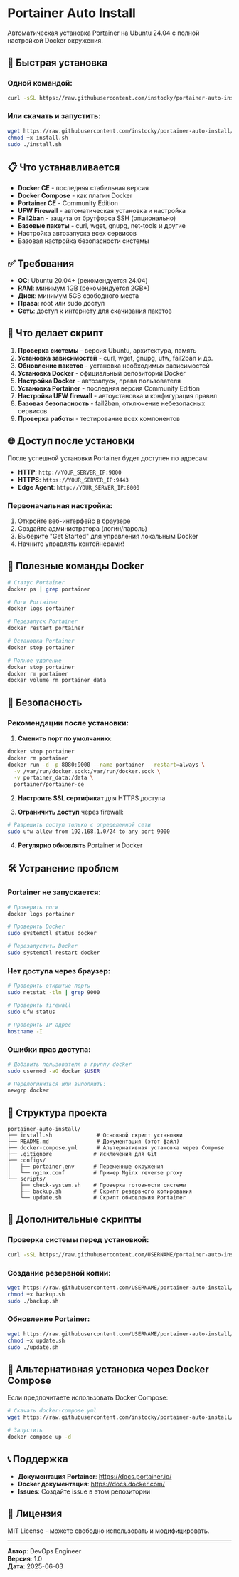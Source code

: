 # Portainer Auto Install

Автоматическая установка Portainer на Ubuntu 24.04 с полной настройкой Docker окружения.

## 🚀 Быстрая установка

### Одной командой:
```bash
curl -sSL https://raw.githubusercontent.com/instocky/portainer-auto-install/main/install.sh | sudo bash
```

### Или скачать и запустить:
```bash
wget https://raw.githubusercontent.com/instocky/portainer-auto-install/main/install.sh
chmod +x install.sh
sudo ./install.sh
```

## 📋 Что устанавливается

- **Docker CE** - последняя стабильная версия
- **Docker Compose** - как плагин Docker
- **Portainer CE** - Community Edition
- **UFW Firewall** - автоматическая установка и настройка
- **Fail2ban** - защита от брутфорса SSH (опционально)
- **Базовые пакеты** - curl, wget, gnupg, net-tools и другие
- Настройка автозапуска всех сервисов
- Базовая настройка безопасности системы

## ✅ Требования

- **ОС**: Ubuntu 20.04+ (рекомендуется 24.04)
- **RAM**: минимум 1GB (рекомендуется 2GB+)
- **Диск**: минимум 5GB свободного места
- **Права**: root или sudo доступ
- **Сеть**: доступ к интернету для скачивания пакетов

## 🔧 Что делает скрипт

1. **Проверка системы** - версия Ubuntu, архитектура, память
2. **Установка зависимостей** - curl, wget, gnupg, ufw, fail2ban и др.
3. **Обновление пакетов** - установка необходимых зависимостей
4. **Установка Docker** - официальный репозиторий Docker
5. **Настройка Docker** - автозапуск, права пользователя
6. **Установка Portainer** - последняя версия Community Edition
7. **Настройка UFW firewall** - автоустановка и конфигурация правил
8. **Базовая безопасность** - fail2ban, отключение небезопасных сервисов
9. **Проверка работы** - тестирование всех компонентов

## 🌐 Доступ после установки

После успешной установки Portainer будет доступен по адресам:

- **HTTP**: `http://YOUR_SERVER_IP:9000`
- **HTTPS**: `https://YOUR_SERVER_IP:9443`
- **Edge Agent**: `http://YOUR_SERVER_IP:8000`

### Первоначальная настройка:

1. Откройте веб-интерфейс в браузере
2. Создайте администратора (логин/пароль)
3. Выберите "Get Started" для управления локальным Docker
4. Начните управлять контейнерами!

## 🐳 Полезные команды Docker

```bash
# Статус Portainer
docker ps | grep portainer

# Логи Portainer
docker logs portainer

# Перезапуск Portainer
docker restart portainer

# Остановка Portainer
docker stop portainer

# Полное удаление
docker stop portainer
docker rm portainer
docker volume rm portainer_data
```

## 🔐 Безопасность

### Рекомендации после установки:

1. **Сменить порт по умолчанию**:
```bash
docker stop portainer
docker rm portainer
docker run -d -p 8080:9000 --name portainer --restart=always \
  -v /var/run/docker.sock:/var/run/docker.sock \
  -v portainer_data:/data \
  portainer/portainer-ce
```

2. **Настроить SSL сертификат** для HTTPS доступа

3. **Ограничить доступ** через firewall:
```bash
# Разрешить доступ только с определенной сети
sudo ufw allow from 192.168.1.0/24 to any port 9000
```

4. **Регулярно обновлять** Portainer и Docker

## 🛠️ Устранение проблем

### Portainer не запускается:
```bash
# Проверить логи
docker logs portainer

# Проверить Docker
sudo systemctl status docker

# Перезапустить Docker
sudo systemctl restart docker
```

### Нет доступа через браузер:
```bash
# Проверить открытые порты
sudo netstat -tln | grep 9000

# Проверить firewall
sudo ufw status

# Проверить IP адрес
hostname -I
```

### Ошибки прав доступа:
```bash
# Добавить пользователя в группу docker
sudo usermod -aG docker $USER

# Перелогиниться или выполнить:
newgrp docker
```

## 📁 Структура проекта

```
portainer-auto-install/
├── install.sh              # Основной скрипт установки
├── README.md               # Документация (этот файл)
├── docker-compose.yml      # Альтернативная установка через Compose
├── .gitignore             # Исключения для Git
├── configs/
│   ├── portainer.env      # Переменные окружения
│   └── nginx.conf         # Пример Nginx reverse proxy
└── scripts/
    ├── check-system.sh    # Проверка готовности системы
    ├── backup.sh          # Скрипт резервного копирования
    └── update.sh          # Скрипт обновления Portainer
```

## 🔧 Дополнительные скрипты

### Проверка системы перед установкой:
```bash
curl -sSL https://raw.githubusercontent.com/USERNAME/portainer-auto-install/main/scripts/check-system.sh | bash
```

### Создание резервной копии:
```bash
wget https://raw.githubusercontent.com/USERNAME/portainer-auto-install/main/scripts/backup.sh
chmod +x backup.sh
sudo ./backup.sh
```

### Обновление Portainer:
```bash
wget https://raw.githubusercontent.com/USERNAME/portainer-auto-install/main/scripts/update.sh
chmod +x update.sh
sudo ./update.sh
```

## 🔄 Альтернативная установка через Docker Compose

Если предпочитаете использовать Docker Compose:

```bash
# Скачать docker-compose.yml
wget https://raw.githubusercontent.com/instocky/portainer-auto-install/main/docker-compose.yml

# Запустить
docker compose up -d
```

## 📞 Поддержка

- **Документация Portainer**: https://docs.portainer.io/
- **Docker документация**: https://docs.docker.com/
- **Issues**: Создайте issue в этом репозитории

## 📄 Лицензия

MIT License - можете свободно использовать и модифицировать.

---

**Автор**: DevOps Engineer  
**Версия**: 1.0  
**Дата**: 2025-06-03
